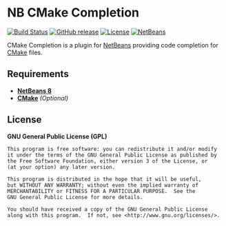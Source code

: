 # NB CMake Completion

[![Build Status](https://travis-ci.org/offa/NB-CMake-Completion.svg?branch=master)](https://travis-ci.org/offa/NB-CMake-Completion)
[![GitHub release](https://img.shields.io/github/release/offa/NB-Cmake-Completion.svg)](https://github.com/offa/NB-Cmake-Completion/releases)
[![License](https://img.shields.io/badge/license-GPLv3-yellow.svg)](LICENSE)
[![NetBeans](https://img.shields.io/badge/netbeans-8.0-lightgrey.svg)](https://netbeans.org/)

CMake Completion is a plugin for [NetBeans](https://netbeans.org) providing code completion for [CMake](http://cmake.org) files.


## Requirements

 - [**NetBeans 8**](https://netbeans.org)
 - [**CMake**](http://cmake.org) *(Optional)*


## License

**GNU General Public License (GPL)**

    This program is free software: you can redistribute it and/or modify
    it under the terms of the GNU General Public License as published by
    the Free Software Foundation, either version 3 of the License, or
    (at your option) any later version.

    This program is distributed in the hope that it will be useful,
    but WITHOUT ANY WARRANTY; without even the implied warranty of
    MERCHANTABILITY or FITNESS FOR A PARTICULAR PURPOSE.  See the
    GNU General Public License for more details.

    You should have received a copy of the GNU General Public License
    along with this program.  If not, see <http://www.gnu.org/licenses/>.
